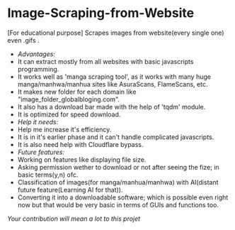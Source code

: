 # Image-Scraping-from-Website
[For educational purpose] Scrapes images from website(every single one) even .gifs . 
* *Advantages:*
 * It can extract mostly from all websites with basic javascripts programming.
 * It works well as 'manga scraping tool', as it works with many huge manga/manhwa/manhua sites like AsuraScans, FlameScans, etc.
 * It makes new folder for each domain like "image_folder_globalbloging.com".
 * It also has a download bar made with the help of 'tqdm' module.
 * It is optimized for speed download.
* *Help it needs:*
 * Help me increase it's efficiency.
 * It is in it's earlier phase and it can't handle complicated javascripts.
 * It is also need help with Cloudflare bypass.
* *Future features:*
 * Working on features like displaying file size.
 * Asking permission wether to download or not after seeing the fize; in basic terms(y,n) ofc.
 * Classification of images(for manga/manhua/manhwa) with AI(distant future feature(Learning AI for that)).
 * Converting it into a downloadable software; which is possible even right now but that would be very basic in terms of GUIs and functions too. 
 
 *Your contribution will mean a lot to this projet*
